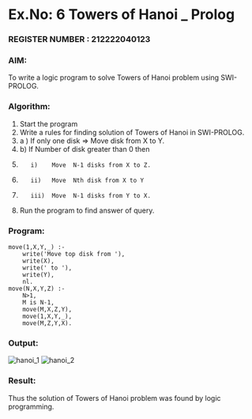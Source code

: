 # Ex.No: 6   Towers of Hanoi _ Prolog  
### REGISTER NUMBER : 212222040123
### AIM: 
To  write  a logic program  to solve Towers of Hanoi problem  using SWI-PROLOG. 
### Algorithm:
1. Start the program
2.  Write a rules for finding solution of Towers of Hanoi in SWI-PROLOG.
3.  a )	If only one disk  => Move disk from X to Y.
4.  b)	If Number of disk greater than 0 then
5.        i)	Move  N-1 disks from X to Z.
6.        ii)	Move  Nth disk from X to Y
7.        iii)	Move  N-1 disks from Y to X.
8. Run the program  to find answer of  query.

### Program:
```
move(1,X,Y,_) :-  
    write('Move top disk from '), 
    write(X), 
    write(' to '), 
    write(Y), 
    nl. 
move(N,X,Y,Z) :- 
    N>1, 
    M is N-1, 
    move(M,X,Z,Y), 
    move(1,X,Y,_), 
    move(M,Z,Y,X).
```
### Output:

![hanoi_1](https://github.com/user-attachments/assets/9eb7e057-e6f3-4eed-84ea-e39e9b533bba)
![hanoi_2](https://github.com/user-attachments/assets/1665b484-3336-4d76-a51e-64850edb015c)



### Result:
Thus the solution of Towers of Hanoi problem was found by logic programming.
